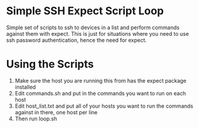 # Simple SSH Expect Script Loop
Simple set of scripts to ssh to devices in a list and perform commands against them with expect. This is just for situations where you need to use ssh password authentication, hence the need for expect. 

# Using the Scripts
1) Make sure the host you are running this from has the expect package installed
2) Edit commands.sh and put in the commands you want to run on each host
3) Edit host_list.txt and put all of your hosts you want to run the commands against in there, one host per line
4) Then run loop.sh
